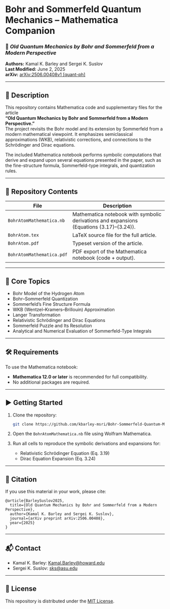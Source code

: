 # Bohr and Sommerfeld Quantum Mechanics – Mathematica Companion

### 📘 *Old Quantum Mechanics by Bohr and Sommerfeld from a Modern Perspective*

**Authors:** Kamal K. Barley and Sergei K. Suslov  
**Last Modified:** June 2, 2025  
**arXiv:** [arXiv:2506.00408v1 [quant-ph]](https://arxiv.org/abs/2506.00408)

---

## 🔬 Description

This repository contains Mathematica code and supplementary files for the article  
**“Old Quantum Mechanics by Bohr and Sommerfeld from a Modern Perspective.”**  
The project revisits the Bohr model and its extension by Sommerfeld from a modern mathematical viewpoint. It emphasizes semiclassical approximations (WKB), relativistic corrections, and connections to the Schrödinger and Dirac equations.

The included Mathematica notebook performs symbolic computations that derive and expand upon several equations presented in the paper, such as the fine-structure formula, Sommerfeld-type integrals, and quantization rules.

---

## 📁 Repository Contents

| File | Description |
|------|-------------|
| `BohrAtomMathematica.nb` | Mathematica notebook with symbolic derivations and expansions (Equations (3.17)–(3.24)). |
| `BohrAtom.tex` | LaTeX source file for the full article. |
| `BohrAtom.pdf` | Typeset version of the article. |
| `BohrAtomMathematica.pdf` | PDF export of the Mathematica notebook (code + output). |

---

## 🧠 Core Topics

- Bohr Model of the Hydrogen Atom
- Bohr–Sommerfeld Quantization
- Sommerfeld’s Fine Structure Formula
- WKB (Wentzel–Kramers–Brillouin) Approximation
- Langer Transformation
- Relativistic Schrödinger and Dirac Equations
- Sommerfeld Puzzle and Its Resolution
- Analytical and Numerical Evaluation of Sommerfeld-Type Integrals

---

## 🛠 Requirements

To use the Mathematica notebook:
- **Mathematica 12.0 or later** is recommended for full compatibility.
- No additional packages are required.

---

## ▶️ Getting Started

1. Clone the repository:
   ```bash
   git clone https://github.com/kbarley-msri/Bohr-Sommerfeld-Quantum-Mechanic.git
   ```

2. Open the `BohrAtomMathematica.nb` file using Wolfram Mathematica.

3. Run all cells to reproduce the symbolic derivations and expansions for:
   - Relativistic Schrödinger Equation (Eq. 3.19)
   - Dirac Equation Expansion (Eq. 3.24)

---

## 📝 Citation

If you use this material in your work, please cite:

```
@article{BarleySuslov2025,
  title={Old Quantum Mechanics by Bohr and Sommerfeld from a Modern Perspective},
  author={Kamal K. Barley and Sergei K. Suslov},
  journal={arXiv preprint arXiv:2506.00408},
  year={2025}
}
```

---

## 📬 Contact

- Kamal K. Barley: [Kamal.Barley@howard.edu](mailto:Kamal.Barley@howard.edu)  
- Sergei K. Suslov: [sks@asu.edu](mailto:sks@asu.edu)

---

## 🧾 License

This repository is distributed under the [MIT License](LICENSE).
